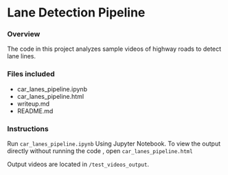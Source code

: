 # Lane Detection Pipeline

### **Overview**
The code in this project analyzes sample videos of highway roads to detect lane lines.

### **Files included**
* car_lanes_pipeline.ipynb
* car_lanes_pipeline.html
* writeup.md
* README.md

### **Instructions**
Run `car_lanes_pipeline.ipynb` Using Jupyter Notebook.
To view the output directly without running the code , open `car_lanes_pipeline.html`

Output videos are located in `/test_videos_output`.

